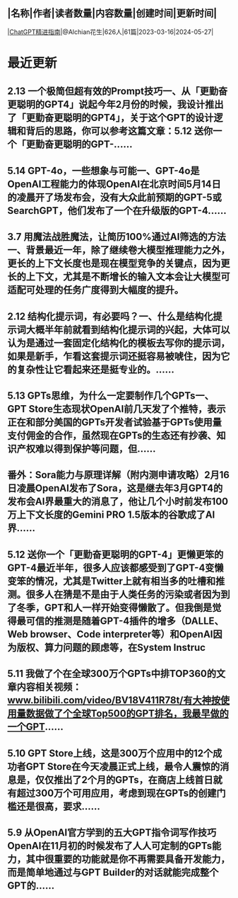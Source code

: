 |名称|作者|读者数量|内容数量|创建时间|更新时间|
---
|[ChatGPT精进指南](https://xiaobot.net/p/AIclass?refer=0b133df9-27dc-423b-8101-639049001c13)|@Alchian花生|626人|61篇|2023-03-16|2024-05-27|

# 最近更新
## 2.13 一个极简但超有效的Prompt技巧一、从「更勤奋更聪明的GPT4」说起今年2月份的时候，我设计推出了「更勤奋更聪明的GPT4」，关于这个GPT的设计逻辑和背后的思路，你可以参考这篇文章：5.12 送你一个「更勤奋更聪明的GPT-......
## 5.14 GPT-4o，一些想象与可能一、GPT-4o是OpenAI工程能力的体现OpenAI在北京时间5月14日的凌晨开了场发布会，没有大众此前预期的GPT-5或SearchGPT，他们发布了一个在升级版的GPT-4......
## 3.7 用魔法战胜魔法，让简历100%通过AI筛选的方法一、背景最近一年，除了继续卷大模型推理能力之外，更长的上下文长度也是现在模型竞争的关键点，因为更长的上下文，尤其是不断增长的输入文本会让大模型可适配可处理的任务广度得到大幅度的提升。
## 2.12 结构化提示词，有必要吗？一、什么是结构化提示词大概半年前就看到结构化提示词的兴起，大体可以认为是通过一套固定化结构化的模板去写你的提示词，如果是新手，乍看这套提示词还挺容易被唬住，因为它的复杂性让它看起来还是挺专业的。......
## 5.13 GPTs思维，为什么一定要制作几个GPTs一、GPT Store生态现状OpenAI前几天发了个推特，表示正在和部分美国的GPTs开发者试验基于GPTs使用量支付佣金的合作，虽然现在GPTs的生态还有抄袭、知识产权难以得到保护等问题，但......
## 番外：Sora能力与原理详解（附内测申请攻略）2月16日凌晨OpenAI发布了Sora，这是继去年3月GPT4的发布会AI界最重大的消息了，他让几个小时前发布100万上下文长度的Gemini PRO 1.5版本的谷歌成了AI界......
## 5.12 送你一个「更勤奋更聪明的GPT-4」更懒更笨的GPT-4最近半年，很多人应该都感受到了GPT-4变懒变笨的情况，尤其是Twitter上就有相当多的吐槽和推测。很多人在猜是不是由于人类任务的污染或者因为到了冬季，GPT和人一样开始变得懒散了。但我倒是觉得最可信的推测是随着GPT-4插件的增多（DALLE、Web browser、Code interpreter等）和OpenAI因为版权、算力问题的顾虑等，在System Instruc
## 5.11 我做了个在全球300万个GPTs中排TOP360的文章内容相关视频：www.bilibili.com/video/BV18V411R78t/有大神按使用量数据做了个全球Top500的GPT排名，我最早做的一个GPT......
## 5.10 GPT Store上线，这是300万个应用中的12个成功者GPT Store在今天凌晨正式上线，最令人震惊的消息是，仅仅推出了2个月的GPTs，在商店上线首日就有超过300万个可用应用，考虑到现在GPTs的创建门槛还是很高，要求......
## 5.9 从OpenAI官方学到的五大GPT指令词写作技巧OpenAI在11月初的时候发布了人人可定制的GPTs能力，其中很重要的功能就是你不再需要具备开发能力，而是简单地通过与GPT Builder的对话就能完成整个​GPT的......

